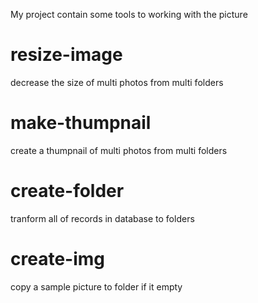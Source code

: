 My project contain some tools to working with the picture
# resize-image
decrease the size of multi photos from multi folders
# make-thumpnail
create a thumpnail of multi photos from multi folders
# create-folder
tranform all of records in database to folders
# create-img
copy a sample picture to folder if it empty
